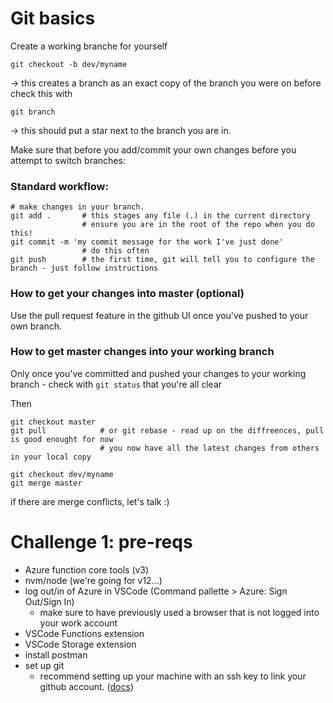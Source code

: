 # Git basics

Create a working branche for yourself
```
git checkout -b dev/myname
```
-> this creates a branch as an exact copy of the branch you were on before
check this with 
```
git branch
```
-> this should put a star next to the branch you are in.

Make sure that before you add/commit your own changes before you attempt to switch branches:

### Standard workflow:
```
# make changes in your branch.
git add .       # this stages any file (.) in the current directory
                # ensure you are in the root of the repo when you do this!
git commit -m 'my commit message for the work I've just done' 
                # do this often
git push        # the first time, git will tell you to configure the branch - just follow instructions
```

### How to get your changes into master (optional)
Use the pull request feature in the github UI once you've pushed to your own branch.

### How to get master changes into your working branch
Only once you've committed and pushed your changes to your working branch - check with `git status` that you're all clear

Then

```
git checkout master
git pull            # or git rebase - read up on the diffreences, pull is good enought for now
                    # you now have all the latest changes from others in your local copy

git checkout dev/myname
git merge master
```

if there are merge conflicts, let's talk :)




# Challenge 1: pre-reqs
- Azure function core tools (v3)
- nvm/node (we're going for v12...)
- log out/in of Azure in VSCode (Command pallette > Azure: Sign Out/Sign In)
    - make sure to have previously used a browser that is not logged into your work account
- VSCode Functions extension
- VSCode Storage extension
- install postman
- set up git
    - recommend setting up your machine with an ssh key to link your github account. ([docs](https://www.freecodecamp.org/news/git-ssh-how-to/))


